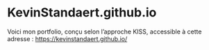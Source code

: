 # KevinStandaert.github.io

Voici mon portfolio, conçu selon l’approche KISS, accessible à cette adresse : https://kevinstandaert.github.io/
